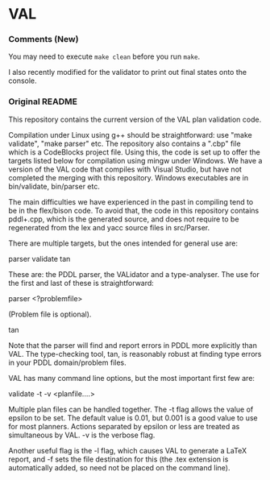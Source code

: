 VAL
===

### Comments (New)
You may need to execute `make clean` before you run `make`.

I also recently modified for the validator to print out final states onto the console. 


### Original README
This repository contains the current version of the VAL plan validation code. 

Compilation under Linux using g++ should be straightforward: use "make validate", "make parser" etc. The repository also contains a ".cbp" file which is a CodeBlocks project file. Using this, the code is set up to offer the targets listed below for compilation using mingw under Windows. We have a version of the VAL code that compiles with Visual Studio, but have not completed the merging with this repository. Windows executables are in bin/validate, bin/parser etc.

The main difficulties we have experienced in the past in compiling tend to be in the flex/bison code. To avoid that, the code in this repository contains pddl+.cpp, which is the generated source, and does not require to be regenerated from the lex and yacc source files in src/Parser. 



There are multiple targets, but the ones intended for general use are:

parser
validate
tan

These are: the PDDL parser, the VALidator and a type-analyser. The use for the first and last of these is straightforward:

parser <domainfile> <?problemfile>

(Problem file is optional).

tan <domainfile> <problemfile>

Note that the parser will find and report errors in PDDL more explicitly than VAL. The type-checking tool, tan, is reasonably robust at finding type errors in your PDDL domain/problem files.

VAL has many command line options, but the most important first few are:

validate -t <number> -v <domainfile> <problemfile> <planfile....>

Multiple plan files can be handled together. The -t flag allows the value of epsilon to be set. The default value is 0.01, but 0.001 is a good value to use for most planners. Actions separated by epsilon or less are treated as simultaneous by VAL. -v is the verbose flag. 

Another useful flag is the -l flag, which causes VAL to generate a LaTeX report, and -f <file> sets the file destination for this (the .tex extension is automatically added, so need not be placed on the command line).
